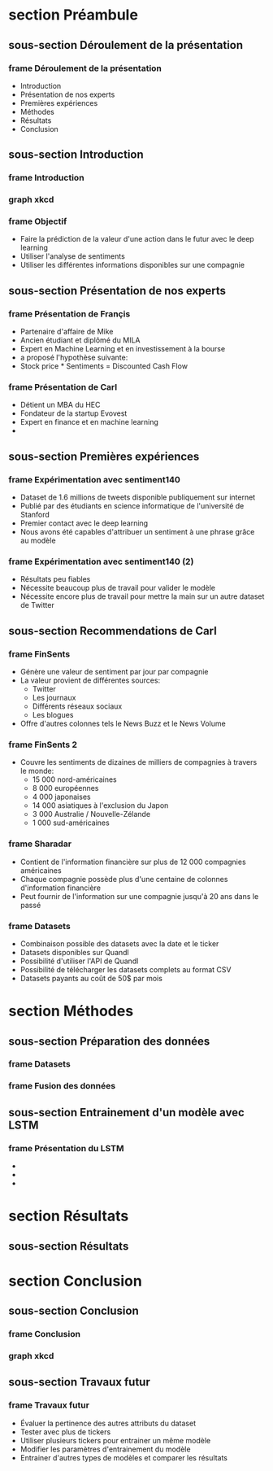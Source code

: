 <!--
%  Intro
%    * Déroulement de la présentation
%    * Expliquer le contexte (prédiction des stocks avec l'analyse de sentiments)
%  Prolog de l'histoire : Comment on s'est fait abordé
%    * Rencontre avec Françis
%    * Explication de l'hypothèse de base (Stock price * Sentiments = DCF)
%  Histoire : Conclusion de ce qu'on va faire.  Hypothèse de base. Discounted cash flow.
%  1ère itération : sentiment140
%    * Décrire sentiment140
%    * Expliquer ce qu'on a fait avec sentiment140, montrer les résultats
%  2e  fuck
%    * Expliquer que ça prend du temps et que c'est pas fiable
%  3e  carl à la rescousse : finsents + sharadar + Free Cash + Quandl
%    * Expliquer c'est quoi finsents, sharadar + FCF
%    * Préparation des données. Pandas + Xarray. Nettoyage avec Bash
%  4e  LSTM
%    * Explication du LSTM
%    * Expliquer les paramètres
%  5e  Random Forest
%    * Expliquer Random Forest
%  6e  Résultats
%    * Montrer les résultats avec des graphiques
%  7e  Conclusion
%  8e Travaux futurs
-->

# section Préambule
## sous-section Déroulement de la présentation
### frame Déroulement de la présentation
* Introduction
* Présentation de nos experts
* Premières expériences
* Méthodes
* Résultats
* Conclusion

## sous-section Introduction
### frame Introduction
### graph xkcd

### frame Objectif
* Faire la prédiction de la valeur d'une action dans le futur avec le deep learning
* Utiliser l'analyse de sentiments
* Utiliser les différentes informations disponibles sur une compagnie

## sous-section Présentation de nos experts
### frame Présentation de Françis
* Partenaire d'affaire de Mike
* Ancien étudiant et diplômé du MILA
* Expert en Machine Learning et en investissement à la bourse
* a proposé l'hypothèse suivante:
* Stock price * Sentiments = Discounted Cash Flow
### frame Présentation de Carl 
* Détient un MBA du HEC
* Fondateur de la startup Evovest
* Expert en finance et en machine learning
* 
## sous-section Premières expériences
### frame Expérimentation avec sentiment140
* Dataset de 1.6 millions de tweets disponible publiquement sur internet
* Publié par des étudiants en science informatique de l'université de Stanford
* Premier contact avec le deep learning
* Nous avons été capables d'attribuer un sentiment à une phrase grâce au modèle
### frame Expérimentation avec sentiment140 (2)
* Résultats peu fiables
* Nécessite beaucoup plus de travail pour valider le modèle
* Nécessite encore plus de travail pour mettre la main sur un autre dataset de Twitter
## sous-section Recommendations de Carl
### frame FinSents 
* Génère une valeur de sentiment par jour par compagnie
* La valeur provient de différentes sources:
  * Twitter
  * Les journaux
  * Différents réseaux sociaux
  * Les blogues
* Offre d'autres colonnes tels le News Buzz et le News Volume
### frame FinSents 2
* Couvre les sentiments de dizaines de milliers de compagnies à travers le monde:
  * 15 000 nord-américaines
  * 8 000 européennes
  * 4 000 japonaises
  * 14 000 asiatiques à l'exclusion du Japon
  * 3 000 Australie / Nouvelle-Zélande
  * 1 000 sud-américaines
### frame Sharadar
* Contient de l'information financière sur plus de 12 000 compagnies américaines
* Chaque compagnie possède plus d'une centaine de colonnes d'information financière
* Peut fournir de l'information sur une compagnie jusqu'à 20 ans dans le passé
### frame Datasets
* Combinaison possible des datasets avec la date et le ticker
* Datasets disponibles sur Quandl
* Possibilité d'utiliser l'API de Quandl
* Possibilité de télécharger les datasets complets au format CSV
* Datasets payants au coût de 50$ par mois

# section Méthodes
## sous-section Préparation des données
### frame Datasets
### frame Fusion des données 
## sous-section Entrainement d'un modèle avec LSTM 
### frame Présentation du LSTM 
* 
* 
* 
# section Résultats
## sous-section Résultats
# section Conclusion
## sous-section Conclusion
### frame Conclusion
### graph xkcd
## sous-section Travaux futur
### frame Travaux futur
* Évaluer la pertinence des autres attributs du dataset
* Tester avec plus de tickers
* Utiliser plusieurs tickers pour entrainer un même modèle
* Modifier les paramètres d'entrainement du modèle
* Entrainer d'autres types de modèles et comparer les résultats
